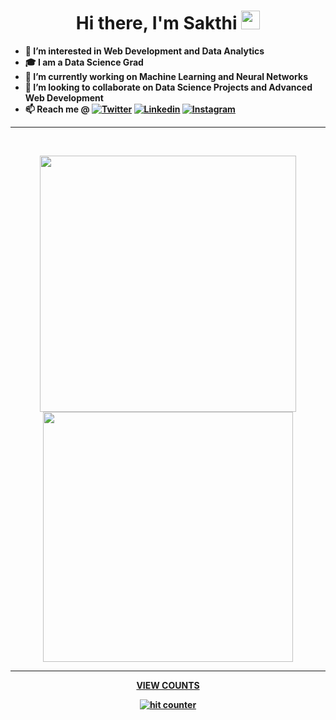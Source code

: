 <p>
  <h1 align="center"><b>Hi there, I'm Sakthi <img src="" alt="" width="30"></h1>
</p>

- 👀 I’m interested in Web Development and Data Analytics
- 🎓 I am a Data Science Grad
- 🌱 I’m currently working on Machine Learning and Neural Networks
- 💞️ I’m looking to collaborate on Data Science Projects and Advanced Web Development
- 📫 Reach me @ <a href="https://twitter.com/sakthisundar07"><img src="https://img.shields.io/badge/Twitter-1DA1F2?style=for-the-badge&logo=twitter&logoColor=white" alt="Twitter" /></a>&nbsp;<a href="https://www.linkedin.com/in/sakthi-sundar/"><img src="https://img.shields.io/badge/linkedin-%230077B5.svg?&style=for-the-badge&logo=linkedin&logoColor=white" alt="Linkedin" /></a>&nbsp;<a href="https://www.instagram.com/"><img src = "https://img.shields.io/badge/instagram-%23E4405F.svg?&style=for-the-badge&logo=instagram&logoColor=white" alt="Instagram" />

---

<br />
<p align="center">
<img src="https://github-readme-stats.vercel.app/api?username=Sakthi0722&theme=radical&show_icons=true&theme=dark" width="410"/>
<img src="https://github-readme-stats.vercel.app/api/top-langs/?username=Sakthi0722&layout=compact&theme=dark&theme=radical" width="400" />
</p>

---

<div align="center">
 <p><strong>VIEW COUNTS<Strong></p>
 <img src="https://profile-counter.glitch.me/sakthi0722/count.svg" alt="hit counter" align="center">
</div>
